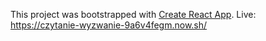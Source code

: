 This project was bootstrapped with [Create React App](https://github.com/facebook/create-react-app).
Live: https://czytanie-wyzwanie-9a6v4fegm.now.sh/


